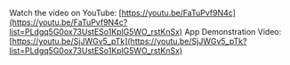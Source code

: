 Watch the video on YouTube: [https://youtu.be/FaTuPvf9N4c](https://youtu.be/FaTuPvf9N4c?list=PLdgq5G0ox73UstESo1KplG5WO_rstKnSx)
App Demonstration Video: [https://youtu.be/SjJWGv5_pTk](https://youtu.be/SjJWGv5_pTk?list=PLdgq5G0ox73UstESo1KplG5WO_rstKnSx)